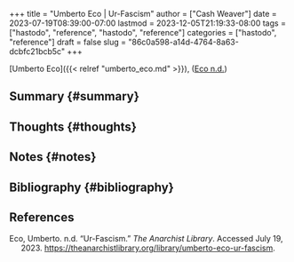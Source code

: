 +++
title = "Umberto Eco | Ur-Fascism"
author = ["Cash Weaver"]
date = 2023-07-19T08:39:00-07:00
lastmod = 2023-12-05T21:19:33-08:00
tags = ["hastodo", "reference", "hastodo", "reference"]
categories = ["hastodo", "reference"]
draft = false
slug = "86c0a598-a14d-4764-8a63-dcbfc21bcb5c"
+++

[Umberto Eco]({{< relref "umberto_eco.md" >}}), (<a href="#citeproc_bib_item_1">Eco n.d.</a>)


## Summary {#summary}


## Thoughts {#thoughts}


## Notes {#notes}


## Bibliography {#bibliography}

## References

<style>.csl-entry{text-indent: -1.5em; margin-left: 1.5em;}</style><div class="csl-bib-body">
  <div class="csl-entry"><a id="citeproc_bib_item_1"></a>Eco, Umberto. n.d. “Ur-Fascism.” <i>The Anarchist Library</i>. Accessed July 19, 2023. <a href="https://theanarchistlibrary.org/library/umberto-eco-ur-fascism">https://theanarchistlibrary.org/library/umberto-eco-ur-fascism</a>.</div>
</div>
